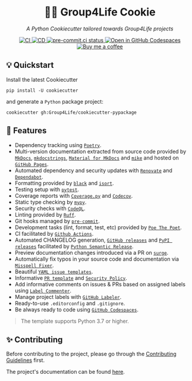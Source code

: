 <h1 align="center">🐍🍪 Group4Life Cookie</h1>

<p align="center"><em>A Python Cookiecutter tailored towards Group4Life projects</em></p>

<p align="center">
  <a href="https://github.com/Group4Life/cookiecutter-pypackage/actions/workflows/ci.yml">
    <img
      src="https://github.com/Group4Life/cookiecutter-pypackage/actions/workflows/ci.yml/badge.svg"
      alt="CI"
    />
  </a>
  <a href="https://github.com/Group4Life/cookiecutter-pypackage/actions/workflows/cd.yml">
    <img
      src="https://github.com/Group4Life/cookiecutter-pypackage/actions/workflows/cd.yml/badge.svg"
      alt="CD"
    />
  </a>
  <a href="https://results.pre-commit.ci/latest/github/Group4Life/cookiecutter-pypackage/master">
    <img
      src="https://results.pre-commit.ci/badge/github/Group4Life/cookiecutter-pypackage/master.svg"
      alt="pre-commit.ci status"
    />
  </a>
  <a href="https://vscode.dev/redirect?url=vscode://ms-vscode-remote.remote-containers/cloneInVolume?url=https://github.com/Group4Life/cookiecutter-pypackage">
    <img
      src="https://img.shields.io/static/v1?label=Dev%20Containers&message=Open&color=blue&logo=visualstudiocode"
      alt="Open in GitHub Codespaces"
    />
  </a>
  <a href="https://www.buymeacoffee.com/Group4Life">
    <img
      src="https://img.shields.io/badge/Buy%20me%20a-coffee-FFDD00.svg?style=flat&logo=buymeacoffee"
      alt="Buy me a coffee">
  </a>
</p>

## :bulb: Quickstart

Install the latest Cookiecutter

```
pip install -U cookiecutter
```

and generate a `Python` package project:

```
cookiecutter gh:Group4Life/cookiecutter-pypackage
```

## :rocket: Features

* Dependency tracking using [`Poetry`](https://python-poetry.org/).
* Multi-version documentation extracted from source code provided by [`MkDocs`](https://github.com/mkdocs/mkdocs/), [`mkdocstrings`](https://github.com/mkdocstrings/mkdocstrings/), [`Material for MkDocs`](https://github.com/squidfunk/mkdocs-material) and [`mike`](https://github.com/jimporter/mike) and hosted on [`GitHub Pages`](https://pages.github.com/).
* Automated dependency and security updates with [`Renovate`](https://renovate.whitesourcesoftware.com/) and [`Dependabot`](https://dependabot.com/).
* Formatting provided by [`black`](https://github.com/psf/black) and [`isort`](https://github.com/PyCQA/isort).
* Testing setup with [`pytest`](https://github.com/pytest-dev/pytest).
* Coverage reports with [`Coverage.py`](https://github.com/nedbat/coveragepy) and [`Codecov`](https://docs.codecov.com/docs).
* Static type checking by [`mypy`](https://github.com/python/mypy).
* Security checks with [`CodeQL`](https://github.com/github/codeql-action).
* Linting provided by [`Ruff`](https://github.com/charliermarsh/ruff).
* Git hooks managed by [`pre-commit`](https://pre-commit.com/).
* Development tasks (lint, format, test, etc) provided by [`Poe The Poet`](https://github.com/nat-n/poethepoet).
* CI facilitated by [`Github Actions`](https://github.com/features/actions).
* Automated CHANGELOG generation, [`GitHub releases`](https://docs.github.com/en/repositories/releasing-projects-on-github/managing-releases-in-a-repository) and [`PyPI releases`](https://pypi.org/) facilitated by [`Python Semantic Release`](https://github.com/relekang/python-semantic-release).
* Preview documentation changes introduced via a PR on [`surge`](https://surge.sh/).
* Automatically fix typos in your source code and documentation via [`Misspell Fixer`](https://github.com/sobolevn/misspell-fixer-action).
* Beautiful [`YAML issue templates`](https://docs.github.com/en/communities/using-templates-to-encourage-useful-issues-and-pull-requests/configuring-issue-templates-for-your-repository#creating-issue-forms).
* Informative [`PR template`](https://docs.github.com/en/communities/using-templates-to-encourage-useful-issues-and-pull-requests/creating-a-pull-request-template-for-your-repository) and [`Security Policy`](https://docs.github.com/en/code-security/getting-started/adding-a-security-policy-to-your-repository).
* Add informative comments on issues & PRs based on assigned labels using [`Label Commenter`](https://github.com/peaceiris/actions-label-commenter).
* Manage project labels with [`GitHub Labeler`](crazy-max/ghaction-github-labeler@v3.1.1).
* Ready-to-use `.editorconfig` and `.gitignore`.
* Be always ready to code using [`GitHub Codespaces`](https://github.com/features/codespaces).

> The template supports Python 3.7 or higher.

## :sparkles: Contributing

Before contributing to the project, please go through the [Contributing Guidelines](https://Group4Life.github.io/cookiecutter-pypackage/latest/CONTRIBUTING/) first.

The project's documentation can be found [here](https://Group4Life.github.io/cookiecutter-pypackage/).
